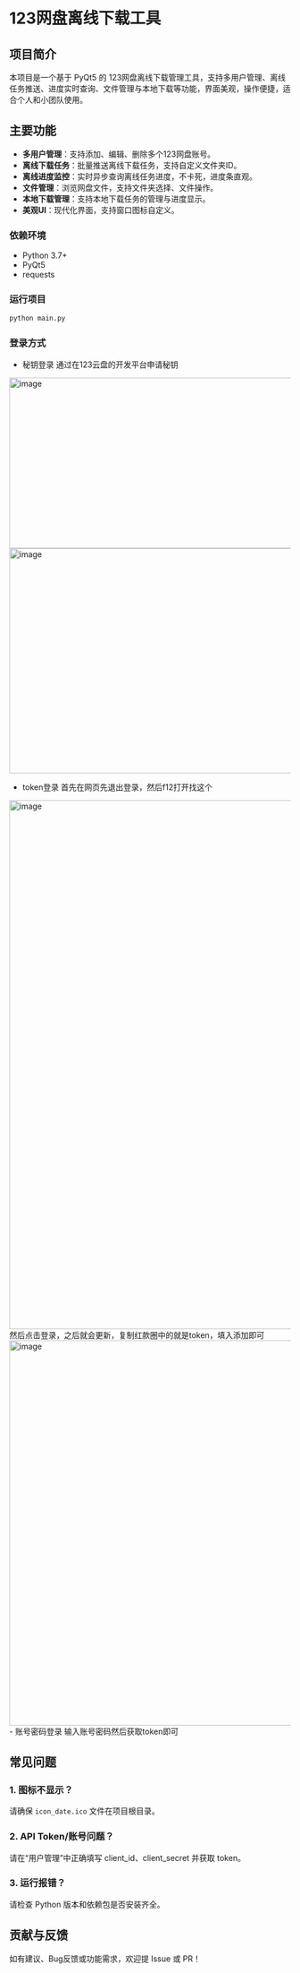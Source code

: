 # 123网盘离线下载工具

## 项目简介

本项目是一个基于 PyQt5 的 123网盘离线下载管理工具，支持多用户管理、离线任务推送、进度实时查询、文件管理与本地下载等功能，界面美观，操作便捷，适合个人和小团队使用。

## 主要功能

- **多用户管理**：支持添加、编辑、删除多个123网盘账号。
- **离线下载任务**：批量推送离线下载任务，支持自定义文件夹ID。
- **离线进度监控**：实时异步查询离线任务进度，不卡死，进度条直观。
- **文件管理**：浏览网盘文件，支持文件夹选择、文件操作。
- **本地下载管理**：支持本地下载任务的管理与进度显示。
- **美观UI**：现代化界面，支持窗口图标自定义。

### 依赖环境

- Python 3.7+
- PyQt5
- requests

### 运行项目

```bash
python main.py
```
### 登录方式
- 秘钥登录
通过在123云盘的开发平台申请秘钥
<img width="1260" height="305" alt="image" src="https://github.com/user-attachments/assets/a18e59de-949a-4282-9be6-2f441386e64b" />
<img width="556" height="402" alt="image" src="https://github.com/user-attachments/assets/3c0f746f-0b10-4012-8b94-dab04dec7224" />

- token登录
首先在网页先退出登录，然后f12打开找这个
<img width="1820" height="945" alt="image" src="https://github.com/user-attachments/assets/6c1d26f7-0942-43c3-a4b2-27f320745f32" />
然后点击登录，之后就会更新，复制红款圈中的就是token，填入添加即可
<img width="1066" height="688" alt="image" src="https://github.com/user-attachments/assets/bfabb55d-2eb0-4613-a007-6652004fee89" />
- 账号密码登录
输入账号密码然后获取token即可

## 常见问题

### 1. 图标不显示？
请确保 `icon_date.ico` 文件在项目根目录。
### 2. API Token/账号问题？
请在“用户管理”中正确填写 client_id、client_secret 并获取 token。
### 3. 运行报错？
请检查 Python 版本和依赖包是否安装齐全。
## 贡献与反馈
如有建议、Bug反馈或功能需求，欢迎提 Issue 或 PR！ 

